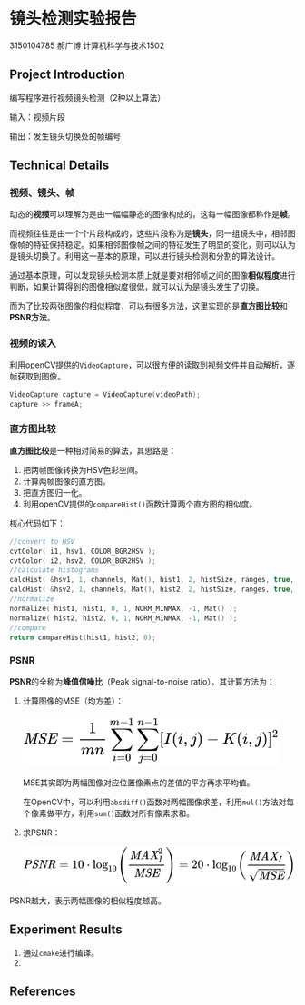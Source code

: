 # 镜头检测实验报告

3150104785 郝广博 计算机科学与技术1502

## Project Introduction

编写程序进行视频镜头检测（2种以上算法）

输入：视频片段

输出：发生镜头切换处的帧编号

## Technical Details

### 视频、镜头、帧

动态的**视频**可以理解为是由一幅幅静态的图像构成的，这每一幅图像都称作是**帧**。

而视频往往是由一个个片段构成的，这些片段称为是**镜头**，同一组镜头中，相邻图像帧的特征保持稳定。如果相邻图像帧之间的特征发生了明显的变化，则可以认为是镜头切换了。利用这一基本的原理，可以进行镜头检测和分割的算法设计。

通过基本原理，可以发现镜头检测本质上就是要对相邻帧之间的图像**相似程度**进行判断，如果计算得到的图像相似度很低，就可以认为是镜头发生了切换。

而为了比较两张图像的相似程度，可以有很多方法，这里实现的是**直方图比较**和**PSNR方法**。

### 视频的读入

利用openCV提供的`VideoCapture`，可以很方便的读取到视频文件并自动解析，逐帧获取到图像。

```c++
VideoCapture capture = VideoCapture(videoPath);
capture >> frameA;
```

### 直方图比较

**直方图比较**是一种相对简易的算法，其思路是：

1. 把两帧图像转换为HSV色彩空间。
2. 计算两帧图像的直方图。
3. 把直方图归一化。
4. 利用openCV提供的`compareHist()`函数计算两个直方图的相似度。

核心代码如下：

```c++
//convert to HSV
cvtColor( i1, hsv1, COLOR_BGR2HSV );
cvtColor( i2, hsv2, COLOR_BGR2HSV );
//calculate histograms
calcHist( &hsv1, 1, channels, Mat(), hist1, 2, histSize, ranges, true, false );
calcHist( &hsv2, 1, channels, Mat(), hist2, 2, histSize, ranges, true, false );
//normalize
normalize( hist1, hist1, 0, 1, NORM_MINMAX, -1, Mat() );
normalize( hist2, hist2, 0, 1, NORM_MINMAX, -1, Mat() );
//compare
return compareHist(hist1, hist2, 0);
```

### PSNR

**PSNR**的全称为**峰值信噪比**（Peak signal-to-noise ratio）。其计算方法为：

1. 计算图像的MSE（均方差）：

   ![MSE](assets/MSE.svg)

   MSE其实即为两幅图像对应位置像素点的差值的平方再求平均值。

   在OpenCV中，可以利用`absdiff()`函数对两幅图像求差，利用`mul()`方法对每个像素做平方，利用`sum()`函数对所有像素求和。

2. 求PSNR：

   ![PSNR](assets/PSNR.svg)

PSNR越大，表示两幅图像的相似程度越高。

## Experiment Results

1. 通过`cmake`进行编译。
2. ​

## References

[^1]: https://docs.opencv.org/2.4/doc/tutorials/imgproc/histograms/histogram_comparison/histogram_comparison.html
[^2]: https://en.wikipedia.org/wiki/Peak_signal-to-noise_ratio

